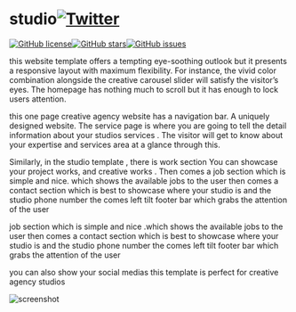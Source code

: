 # studio[![Twitter](https://img.shields.io/twitter/url?style=social&url=https%3A%2F%2Fgithub.com%2FAlok-joseph%2Fstudio)](https://twitter.com/intent/tweet?text=Wow:&url=https%3A%2F%2Fgithub.com%2FAlok-joseph%2Fstudio)
[![GitHub license](https://img.shields.io/github/license/Alok-joseph/studio)](https://github.com/Alok-joseph/studio/blob/master/LICENSE.md)[![GitHub stars](https://img.shields.io/github/stars/Alok-joseph/studio)](https://github.com/Alok-joseph/studio/stargazers)[![GitHub issues](https://img.shields.io/github/issues/Alok-joseph/studio)](https://github.com/Alok-joseph/studio/issues)


this website template offers a tempting eye-soothing outlook but it presents a responsive layout with maximum flexibility. For instance, the vivid color combination alongside the creative carousel slider will satisfy the visitor’s eyes. The homepage has nothing much to scroll but it has enough to lock users attention. 

this one page creative agency website has a navigation bar. A uniquely designed website. The service page is where you are going to tell the detail information about your studios services . The visitor will get to know about your expertise and services area at a glance through this.


Similarly, in the studio template , there is work section You can showcase your project works, and creative works . Then comes a job section which is simple and nice. which shows the available jobs to the user then comes a contact section which is best to showcase where your studio is and the studio phone number the comes left tilt footer bar which grabs the attention of the user

job section which is simple and nice .which shows the available jobs to the user then comes a contact section which is best to showcase where your studio is and the studio phone number the comes left tilt footer bar which grabs the attention of the user

you can also show your social medias this template is perfect for creative agency studios

![screenshot](https://user-images.githubusercontent.com/98444143/163546275-5e52fcad-00a6-42a8-8c33-f995c91bfd61.png)
